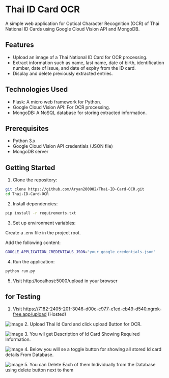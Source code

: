 # Thai ID Card OCR

A simple web application for Optical Character Recognition (OCR) of Thai National ID Cards using Google Cloud Vision API and MongoDB.

## Features

- Upload an image of a Thai National ID Card for OCR processing.
- Extract information such as name, last name, date of birth, identification number, date of issue, and date of expiry from the ID card.
- Display and delete previously extracted entries.

## Technologies Used

- Flask: A micro web framework for Python.
- Google Cloud Vision API: For OCR processing.
- MongoDB: A NoSQL database for storing extracted information.

## Prerequisites

- Python 3.x
- Google Cloud Vision API credentials (JSON file)
- MongoDB server

## Getting Started

1. Clone the repository:

```bash
git clone https://github.com/Aryan200902/Thai-ID-Card-OCR.git
cd Thai-ID-Card-OCR

```

2. Install dependencies:
```bash
pip install -r requirements.txt

```
3. Set up environment variables:

Create a .env file in the project root.

Add the following content:
```bash 
GOOGLE_APPLICATION_CREDENTIALS_JSON="your_google_credentials.json"

```

4. Run the application:
```bash 
python run.py

```

5. Visit http://localhost:5000/upload in your  browser

   
## for Testing

1. Visit     https://7182-2405-201-3046-d00c-c977-e1ed-cb49-d540.ngrok-free.app/upload  (Hosted)



![image](https://github.com/Aryan200902/ID-Card-OCR-app/assets/94388629/e7b0b147-ac84-45a7-b6d9-a73c187b0885)
2. Upload Thai Id Card and click upload Button for OCR.




![image](https://github.com/Aryan200902/ID-Card-OCR-app/assets/94388629/46af7490-fc9f-4b07-86b5-873351c6d9cb)
3. You wil get Description of Id Card Showing Required Information.




![image](https://github.com/Aryan200902/ID-Card-OCR-app/assets/94388629/afb6a81f-a4fb-431f-a2a0-3c88fc5979bd)
4. Below you will se a toggle button for showing all stored Id card details From Database.




![image](https://github.com/Aryan200902/ID-Card-OCR-app/assets/94388629/243220c9-2c03-42ac-a208-0ce09bd714a6)
5. You can Delete Each of them Individually from the Database using delete button next to them




 
